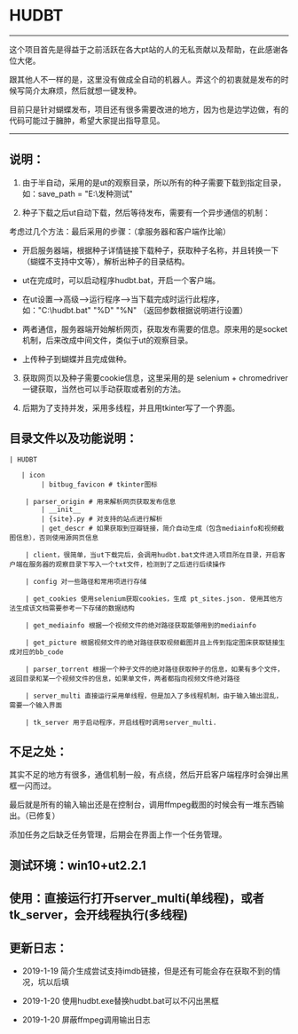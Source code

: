 # HUDBT
---

  这个项目首先是得益于之前活跃在各大pt站的人的无私贡献以及帮助，在此感谢各位大佬。

  跟其他人不一样的是，这里没有做成全自动的机器人。弄这个的初衷就是发布的时候写简介太麻烦，然后就想一键发种。

  目前只是针对蝴蝶发布，项目还有很多需要改进的地方，因为也是边学边做，有的代码可能过于臃肿，希望大家提出指导意见。

---

## 说明：

1. 由于半自动，采用的是ut的观察目录，所以所有的种子需要下载到指定目录，如：save_path = "E:\\发种测试"

2. 种子下载之后ut自动下载，然后等待发布，需要有一个异步通信的机制：

考虑过几个方法：最后采用的步骤：（拿服务器和客户端作比喻）

* 开启服务器端，根据种子详情链接下载种子，获取种子名称，并且转换一下（蝴蝶不支持中文等），解析出种子的目录结构。

* ut在完成时，可以启动程序hudbt.bat，开启一个客户端。

* 在ut设置-->高级-->运行程序-->当下载完成时运行此程序，如："C:\hudbt.bat" "%D" "%N" （返回参数根据说明进行设置）

* 两者通信，服务器端开始解析网页，获取发布需要的信息。原来用的是socket机制，后来改成中间文件，类似于ut的观察目录。

* 上传种子到蝴蝶并且完成做种。

3. 获取网页以及种子需要cookie信息，这里采用的是 selenium + chromedriver 一键获取，当然也可以手动获取或者别的方法。

4. 后期为了支持并发，采用多线程，并且用tkinter写了一个界面。


## 目录文件以及功能说明：

    | HUDBT

       | icon
            | bitbug_favicon # tkinter图标

        | parser_origin # 用来解析网页获取发布信息
            | __init__
            | {site}.py # 对支持的站点进行解析
            | get_descr # 如果获取到豆瓣链接，简介自动生成（包含mediainfo和视频截图信息），否则使用源网页信息

        | client，很简单，当ut下载完后，会调用hudbt.bat文件进入项目所在目录，开启客户端在服务器的观察目录下写入一个txt文件，检测到了之后进行后续操作

        | config 对一些路径和常用项进行存储

        | get_cookies 使用selenium获取cookies，生成 pt_sites.json. 使用其他方法生成该文档需要参考一下存储的数据结构

        | get_mediainfo 根据一个视频文件的绝对路径获取能够用到的mediainfo

        | get_picture 根据视频文件的绝对路径获取视频截图并且上传到指定图床获取链接生成对应的bb_code

        | parser_torrent 根据一个种子文件的绝对路径获取种子的信息，如果有多个文件，返回目录和某一个视频文件的信息，如果单文件，两者都指向视频文件绝对路径

        | server_multi 直接运行采用单线程，但是加入了多线程机制，由于输入输出混乱，需要一个输入界面

        | tk_server 用于启动程序，开启线程时调用server_multi.

## 不足之处：

   其实不足的地方有很多，通信机制一般，有点绕，然后开启客户端程序时会弹出黑框一闪而过。
   
   最后就是所有的输入输出还是在控制台，调用ffmpeg截图的时候会有一堆东西输出。（已修复）

   添加任务之后缺乏任务管理，后期会在界面上作一个任务管理。

## 测试环境：win10+ut2.2.1

## 使用：直接运行打开server_multi(单线程)，或者tk_server，会开线程执行(多线程)

## 更新日志：

* 2019-1-19 简介生成尝试支持imdb链接，但是还有可能会存在获取不到的情况，坑以后填

* 2019-1-20 使用hudbt.exe替换hudbt.bat可以不闪出黑框

* 2019-1-20 屏蔽ffmpeg调用输出日志
